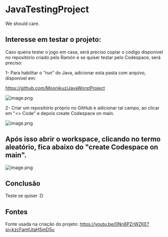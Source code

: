 # JavaTestingProject
We should care.

## Interesse em testar o projeto:

Caso queira testar o jogo em casa, será preciso copiar o código disponível no repositório criado pelo Ramón e se quiser testar pelo Codespace, será preciso:

1- Para habilitar o “run” do Java, adicionar esta pasta com arquivo, disponível em:

https://github.com/Moonikuz/JavaWorstProject

![image.png](attachment:22e2beff-07f7-4226-b13f-9b4471a8acda:image.png)

2- Criar um repositório próprio no GitHub e adicionar tal campo, ao clicar em "<> Code" e depois create Codespace on main.


![image.png](attachment:999e1d19-724e-4dfa-8a80-4d803a3fb61c:image.png)

## Após isso abrir o workspace, clicando no termo aleatório, fica abaixo do "create Codespace on main".

![image.png](attachment:c4037d0f-a07e-4edb-a1d4-7fb72f9fa6ea:image.png)

## Conclusão

Teste se quiser :D

## Fontes
Fonte usada na criação do projeto: https://youtu.be/0Nn8PZrWZKE?si=kzcFamfJtaH5mD5u

